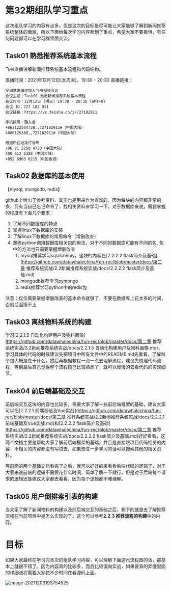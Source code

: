 ﻿# 第32期组队学习重点

这次组队学习的内容有点多，但是这次的目标是尽可能让大家能够了解到新闻推荐系统整体的面貌，所以下面给每次学习内容都划了重点，希望大家不要畏惧，有任何问题都可以在学习群里面交流。


## Task01 熟悉推荐系统基本流程

飞书直播讲解新闻推荐系统基本流程和代码结构。

直播时间：2021年12月12日(本周末)，19:30 - 20:30
直播链接：
```
罗如意邀请你加入飞书视频会议
会议主题：Task01 熟悉新闻推荐系统基本流程
会议时间：12月12日 (明天) 19:30 - 20:30 (GMT+8)
会议 ID：727 182 911
会议链接：https://vc.feishu.cn/j/727182911

手机拨号一键入会
+862122504720,,727182911#（中国大陆）
4006125388,,727182911#（中国大陆）

根据所在地拨打号码
+86 21 2250 4720（中国大陆）
400 612 5388（中国大陆）
+852 6963 0215（中国香港）
```


## Task02 数据库的基本使用

【mysql, mongodb, redis】

github上给出了参考资料，其实也是用来作为查询的，因为每块的内容都非常的多，只有当自己忘记命令了，找相关资料来学习一下。对于数据库来说，需要掌握的程度有下面几个要求：

1. 了解不同数据库的特点
2. 掌握linux下数据库的安装
3. 了解linux下数据库的常用命令（增删改查）
4. 熟练python调用数据库相关包的用法，对于不同的数据库可能有不同的包, 包中的方法也只需要掌握增删改查
   1. mysql推荐学习sqlalchemy，这块的内容在[2.2.2.2 flask简介及基础](https://github.com/datawhalechina/fun-rec/blob/master/docs/第二章 推荐系统实战/2.2新闻推荐系统实战/docs/2.2.2.2 flask简介及基础.md)
   2. mongodb推荐学习pymongo
   3. redis推荐学习python中的redis包

注意：仅仅需要掌握增删改查的基本命令就够了，不要在数据库上花太多的时间，否则后面跟不上



## Task03 离线物料系统的构建

学习[2.2.1.5 自动化构建用户及物料画像](https://github.com/datawhalechina/fun-rec/blob/master/docs/第二章 推荐系统实战/2.2新闻推荐系统实战/docs/2.2.1.5 自动化构建用户及物料画像.md)，学习具体的代码的时候建议先把项目中所有文件中的README.md先看看，了解每个包大概是在干什么，然后再根据教程一点一点去理解流程，建议先梳理代码流程，等到最后自己觉得整个流程自己比较熟悉了，就可以慢慢的去看代码的实现细节。



## Task04 前后端基础及交互

前后端交互这块的内容也比较多，需要大家了解一些前后端框架的基础，建议大家可以把[2.2.2.1 前端基础及Vue实战](https://github.com/datawhalechina/fun-rec/blob/master/docs/第二章 推荐系统实战/2.2新闻推荐系统实战/docs/2.2.2.1 前端基础及Vue实战.md)和[2.2.2.2 flask简介及基础](https://github.com/datawhalechina/fun-rec/blob/master/docs/第二章 推荐系统实战/2.2新闻推荐系统实战/docs/2.2.2.2 flask简介及基础.md)好好看看，这两个文档主要是帮助大家了解前后端框架的基础，并且是直接跟项目代码相关的内容，不相关的内容都没有写进去，如果想进一步学习的话可以搜索其他的相关资料。

等前面的两个基础文档看完了之后，就可以好好的来看看后端代码的逻辑了，对于大家来说前端的逻辑不需要花什么时间，简单了解一下就行，但是对于后端每个请求的逻辑还是建议大家都去看看，因为每个逻辑都不难理解。



## Task05 用户倒排索引表的构建

当大家了解了新闻物料的构建以及前后端交互的基础之后，剩下的就是去了解推荐流程在当前项目中是怎么实现的了，这个可以参考**2.2.3 推荐流程的构建**中的内容。


# 目标

如果大家最终在学习完本次的组队学习内容，可以理解下面这张流程图的话，那基本上就很不错了。因为内容真的比较多，而且比较偏向实战，如果要真的弄懂里面的详细流程需要大家花不少时间在看源码上面。

![image-20211203193754525](http://ryluo.oss-cn-chengdu.aliyuncs.com/图片image-20211203193754525.png)

